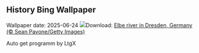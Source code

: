 ## History Bing Wallpaper
Wallpaper date: 2025-06-24
![](https://www.bing.com/th?id=OHR.DresdenElbe_EN-CA0313860830_UHD.jpg&w=1000)Download: [Elbe river in Dresden, Germany (© Sean Pavone/Getty Images)](https://www.bing.com/th?id=OHR.DresdenElbe_EN-CA0313860830_UHD.jpg)

Auto get programm by LtgX
